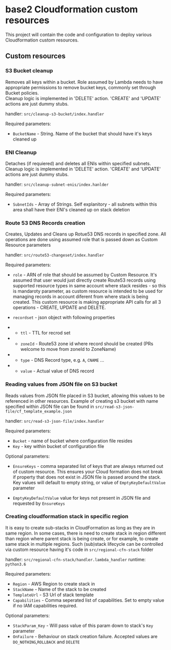 # base2 Cloudformation custom resources

This project will contain the code and configuration to deploy various Cloudformation custom resources.

## Custom resources

### S3 Bucket cleanup

Removes all keys within a bucket. Role assumed by Lambda needs to have appropriate 
permissions to remove bucket keys, commonly set through Bucket policies.  
Cleanup logic is implemented in 'DELETE' action. 'CREATE' and 'UPDATE'
actions are just dummy stubs.

handler: `src/cleanup-s3-bucket/index.handler`

Required parameters: 
- `BucketName` - String. Name of the bucket that should have it's keys cleaned up




### ENI Cleanup

Detaches (if requiered) and deletes all ENIs within specified subnets.
Cleanup logic is implemented in 'DELETE' action. 'CREATE' and 'UPDATE'
actions are just dummy stubs.

handler: `src/cleanup-subnet-enis/index.hanlder`

Required parameters:
- `SubnetIds` - Array of Strings. Self explanitory - all subnets within this area
shall have their ENI's cleaned up on stack deletion


### Route 53 DNS Records creation

Creates, Updates and Cleans up Rotue53 DNS records in specified zone. All
operations are done using assumed role that is passed down as Custom Resource
parameters

handler: `src/route53-changeset/index.handler`

Required parameters:
- `role` - ARN of role that should be assumed by Custom Resource. It's assumed
that user would just directly create Route53 records using supported resource 
types in same account where stack resides - so this is mandaroty parameter, as
custom resource is intended to be used for managing records in account diferent 
from where stack is being created. This custom resource is making appropriate API calls 
for all 3 operations - CREATE, UPDATE and DELETE. 

- `recordset` - json object with following properties
- - `ttl` - TTL for recrod set
- - `zoneId` - Route53 zone id where record should be created (PRs welcome to move from zoneId to ZoneName)
- - `type` - DNS Record type, e.g. `A`, `CNAME` ...
- - `value` - Actual value of DNS record


### Reading values from JSON file on S3 bucket

Reads values from JSON file placed in S3 bucket, allowing this values to be referenced in other resources.
Example of creating s3 bucket with name specified within JSON file can be found in `src/read-s3-json-file/cf_template_example.json`

handler: `src/read-s3-json-file/index.handler`

Required parameters:
- `Bucket` - name of bucket where configuration file resides
- `Key` - key within bucket of configuration file

Optional parameters:
- `EnsureKeys` - comma separated list of keys that are always returned out of custom resource. This ensures your 
   Cloud formation does not break if property that does not exist in JSON file is passed around the stack. Key values
   will default to empty string, or value of `EmptyKeyDefaultValue` parameter
   
- `EmptyKeyDefaultValue` value for keys not present in JSON file and requested by `EnsureKeys` 

### Creating cloudformation stack in specific region

It is easy to create sub-stacks in CloudFormation as long as they are in same region.
In some cases, there is need to create stack in region different than region where
parent stack is being create, or for example, to create same stack in multiple regions.
Such (sub)stack lifecycle can be controlled via custom resource having it's code in 
`src/regional-cfn-stack` folder

handler: `src/regional-cfn-stack/handler.lambda_handler`
runtime: `python3.6`

Required parameters:
- `Region` - AWS Region to create stack in
- `StackName` - Name of the stack to be created
- `TemplateUrl` - S3 Url of stack template
- `Capabilities` - Comma seperated list of capabilities. Set to empty value 
if no IAM capabilities required.

Optional parameters:
- `StackParam_Key` - Will pass value of this param down to stack's `Key` parameter
- `OnFailure` - Behaviour on stack creation failure. Accepted values are `DO_NOTHING`,`ROLLBACK` and `DELETE`



